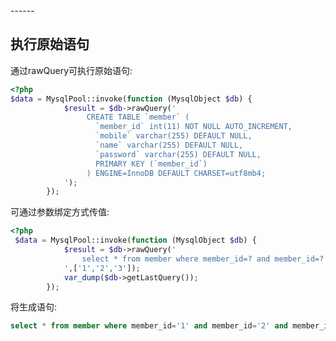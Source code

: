 <head>
     <title>EasySwoole mysqli|swoole mysqli|swoole mysql|swoole 数据库连接池|php连接池</title>
     <meta name="keywords" content="EasySwoole mysqli|swoole mysqli|swoole mysql|swoole 数据库连接池|php连接池"/>
     <meta name="description" content="asySwoole mysqli|swoole mysqli|swoole mysql|swoole 数据库连接池|php连接池"/>
</head>
---<head>---

## 执行原始语句
通过rawQuery可执行原始语句:
````php
<?php
$data = MysqlPool::invoke(function (MysqlObject $db) {
            $result = $db->rawQuery('
                 CREATE TABLE `member` (
                   `member_id` int(11) NOT NULL AUTO_INCREMENT,
                   `mobile` varchar(255) DEFAULT NULL,
                   `name` varchar(255) DEFAULT NULL,
                   `password` varchar(255) DEFAULT NULL,
                   PRIMARY KEY (`member_id`)
                 ) ENGINE=InnoDB DEFAULT CHARSET=utf8mb4;
            ');
        });
````
可通过参数绑定方式传值:
````php
<?php
 $data = MysqlPool::invoke(function (MysqlObject $db) {
            $result = $db->rawQuery('
                select * from member where member_id=? and member_id=? and member_id =?;
            ',['1','2','3']);
            var_dump($db->getLastQuery());
        });
````
将生成语句:
````sql
select * from member where member_id='1' and member_id='2' and member_id ='3';
````
